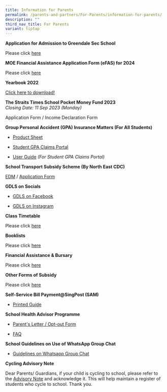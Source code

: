 ```yaml
---
title: Information for Parents
permalink: /parents-and-partners/For-Parents/information-for-parents/
description: ""
third_nav_title: For Parents
variant: tiptap
---
```

<p><strong>Application for Admission to Greendale Sec School</strong>
</p>
<p>Please click <a href="https://go.gov.sg/gdss-application-for-admission" rel="noopener noreferrer nofollow" target="_blank">here</a>
</p>
<p><strong>MOE Financial Assistance Application Form (eFAS) for 2024</strong>
</p>
<p>Please click <a href="https://form.gov.sg/64e2f8f73f582600139f54ac" rel="noopener noreferrer nofollow" target="_blank">here</a>
</p>
<p><strong>Yearbook 2022</strong>
</p>
<p><a href="https://drive.google.com/file/d/1S1Tnfj6Xc_Kru5SdVkbIzSIbSyGBumtn/view?usp=sharing" rel="noopener noreferrer nofollow" target="_blank">Click here to download!</a>
</p>
<p><strong>The Straits Times School Pocket Money Fund 2023</strong> 
<br><em>Closing Date: 11 Sep 2023 (Monday)</em>
</p>
<p>Application Form / Income Declaration Form</p>
<p><strong>Group Personal Accident (GPA) Insurance Matters (For All Students)</strong>
</p>
<ul data-tight="true" class="tight">
<li>
<p><a href="/files/Product_Fact_Sheet__Year_2024_May__Revised.pdf" rel="noopener noreferrer nofollow" target="_blank">Product Sheet</a>
</p>
</li>
<li>
<p><a href="https://studentgpa.incomegroupins.com.sg/#/dashboard" rel="noopener noreferrer nofollow" target="_blank">Student GPA Claims Portal</a>
</p>
</li>
<li>
<p><a href="/files/student-gpa-user-guide-parent.pdf" rel="noopener noreferrer nofollow" target="_blank">User Guide</a>  <em>(For Student GPA Claims Portal)</em>
</p>
</li>
</ul>
<p><strong>School Transport Subsidy Scheme (By North East CDC)</strong>
</p>
<p><a href="/files/School-Transport-Subsidy-Scheme-EDM.pdf" rel="noopener noreferrer nofollow" target="_blank">EDM</a> /
<a href="https://go.gov.sg/neasrf" rel="noopener noreferrer nofollow" target="_blank">Application Form</a>
</p>
<p><strong>GDLS on Socials</strong>
</p>
<ul data-tight="true" class="tight">
<li>
<p><a href="https://www.facebook.com/greendalesec" rel="noopener noreferrer nofollow" target="_blank">GDLS on Facebook</a>
</p>
</li>
<li>
<p><a href="https://www.instagram.com/greendalesecondaryschool/" rel="noopener noreferrer nofollow" target="_blank">GDLS on Instagram</a>
</p>
</li>
</ul>
<p><strong>Class Timetable</strong>
</p>
<p>Please click <a href="/student-admin-services/students/class-timetable/" rel="noopener noreferrer nofollow" target="_blank">here</a>
</p>
<p><strong>Booklists</strong>
</p>
<p>Please click <a href="/student-admin-services/students/booklists/" rel="noopener noreferrer nofollow" target="_blank">here</a>
</p>
<p><strong>Financial Assistance &amp; Bursary</strong>
</p>
<p>Please click <a href="/student-admin-services/administration/financial-assistance-bursary/" rel="noopener noreferrer nofollow" target="_blank">here</a>
</p>
<p><strong>Other Forms of Subsidy</strong>
</p>
<p>Please click <a href="/student-admin-services/administration/other-forms-of-subsidy/" rel="noopener noreferrer nofollow" target="_blank">here</a>
</p>
<p><strong>Self-Service Bill Payment@SingPost (SAM)</strong>
</p>
<ul data-tight="true" class="tight">
<li>
<p><a href="/files/Printed-Guide-final.pdf" rel="noopener noreferrer nofollow" target="_blank">Printed Guide</a>
</p>
</li>
</ul>
<p><strong>School Health Advisor Programme</strong>
</p>
<ul data-tight="true" class="tight">
<li>
<p><a href="/files/SHA-Parents-Letter_Opt-Out-Form-2019.pdf" rel="noopener noreferrer nofollow" target="_blank">Parent's Letter / Opt-out Form</a>
</p>
</li>
<li>
<p><a href="/files/SHA-FAQ.pdf" rel="noopener noreferrer nofollow" target="_blank">FAQ</a>
</p>
</li>
</ul>
<p><strong>School Guidelines on Use of WhatsApp Group Chat</strong>
</p>
<ul data-tight="true" class="tight">
<li>
<p><a href="/files/Guidelines-on-WhatsApp-group-chats.pdf" rel="noopener noreferrer nofollow" target="_blank">Guidelines on Whatsapp Group Chat</a>
</p>
</li>
</ul>
<p><strong>Cycling Advisory Note</strong>
</p>
<p>Dear Parents/ Guardians, if your child is cycling to school, please refer
to the&nbsp;<a href="https://form.gov.sg/61c2b2fb1dd3cd0013b089e1" rel="noopener noreferrer nofollow" target="_blank">Advisory Note</a>&nbsp;and
acknowledge it. This will help maintain a register of students who cycle
to school. Thank you.</p>